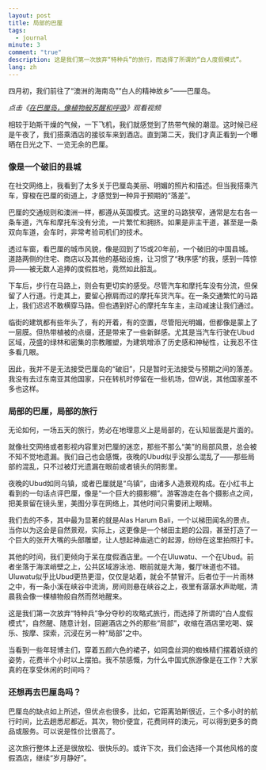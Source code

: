 ```yaml
---
layout: post
title: 局部的巴厘
tags:
  - journal
minute: 3
comment: "true"
description: 这是我们第一次放弃“特种兵”的旅行，而选择了所谓的“白人度假模式”。
lang: zh
---
```

四月初，我们前往了“澳洲的海南岛”“白人的精神故乡”——巴厘岛。

*点击《[在巴厘岛，像植物般苏醒和呼吸](https://www.bilibili.com/video/BV1YARUYqE54/)》观看视频*

相较于珀斯干燥的气候，一下飞机，我们就感觉到了热带气候的潮湿。这时候已经是午夜了，我们搭乘酒店的接驳车来到酒店。直到第二天，我们才真正看到一个曝晒在日光之下、一览无余的巴厘。

### 像是一个破旧的县城

在社交网络上，我看到了太多关于巴厘岛美丽、明媚的照片和描述。但当我搭乘汽车，穿梭在巴厘的街道上，才感觉到一种异于预期的“落差”。

巴厘的交通规则和澳洲一样，都遵从英国模式。这里的马路狭窄，通常是左右各一条车道，汽车和摩托车没有分流，一片繁忙和拥挤。如果是非主干道，甚至是一条双向车道，会车时，非常考验司机们的技术。

透过车窗，看巴厘的城市风貌，像是回到了15或20年前，一个破旧的中国县城。道路两侧的住宅、商店以及其他的基础设施，让习惯了“秩序感”的我，感到一阵惊异——被无数人追捧的度假胜地，竟然如此脏乱。

下车后，步行在马路上，则会有更切实的感受。尽管汽车和摩托车没有分流，但保留了人行道。行走其上，要留心擦肩而过的摩托车货汽车。在一条交通繁忙的马路上，我们迟迟不敢横穿马路。但也遇到好心的摩托车车主，主动减速让我们通过。

临街的建筑都有些年头了，有的开着，有的空置，尽管阳光明媚，但都像是蒙上了一层膜。但热带植被的点缀，还是带来了一些新鲜感。尤其是当汽车行驶在Ubud区域，茂盛的绿林和密集的宗教雕塑，为建筑增添了历史感和神秘性，让我忍不住多看几眼。

因此，我并不是无法接受巴厘岛的“破旧”，只是暂时无法接受与预期之间的落差。我没有去过东南亚其他国家，只在转机时停留在一些机场，但W说，其他国家差不多也这样。

### 局部的巴厘，局部的旅行

无论如何，一场五天的旅行，势必在地理意义上是局部的，在认知层面是片面的。

就像社交网络或者影视内容里对巴厘的迷恋，那些不那么“美”的局部风景，总会被不知不觉地遗漏。我们自己也会感慨，夜晚的Ubud似乎没那么混乱了——那些局部的混乱，只不过被灯光遗漏在眼前或者镜头的阴影里。

夜晚的Ubud如同乌镇，或者巴厘就是“乌镇”，由诸多人造景观构成。在小红书上看到的一句话点评巴厘，像是“一个巨大的摄影棚”。游客游走在各个摄影点之间，把美景留在镜头里，美图分享在网络上，其他时间只需要闭上眼睛。

我们去的不多，其中最为显著的就是Alas Harum Bali，一个以梯田闻名的景点。当你以为这会是自然景观，实际上，这更像是一个梯田主题的公园，甚至打造了一个巨大的张开大嘴的头部雕塑，让人想起神庙逃亡的起源，纷纷在这里拍照打卡。

其他的时间，我们更倾向于呆在度假酒店里。一个在Uluwatu、一个在Ubud。前者坐落于海滨峭壁之上，公共区域游泳池、眼前就是大海，餐厅味道也不错。Uluwatu似乎比Ubud更热更湿，仅仅是站着，就会不禁冒汗。后者位于一片雨林之中，有一条小溪在峡谷中流淌，房间则悬在峡谷之上，夜里有潺潺水声助眠，清晨我会像一棵植物般自然而然地醒来。

这是我们第一次放弃“特种兵”争分夺秒的攻略式旅行，而选择了所谓的“白人度假模式”，自然醒、随意计划，回避酒店之外的那些“局部”，收缩在酒店里吃喝、娱乐、按摩、探索，沉浸在另一种“局部”之中。

当看到一些年轻博主们，穿着五颜六色的裙子，如同盘丝洞的蜘蛛精们摆着妖娆的姿势，花费半个小时以上摆拍。我不禁感慨，为什么中国式旅游像是在工作？大家真的在享受休闲的时间吗？

### 还想再去巴厘岛吗？

巴厘岛的缺点如上所述，但优点也很多，比如，它距离珀斯很近，三个多小时的航行时间，比去趟悉尼都近。其次，物价便宜，花费同样的澳元，可以得到更多的商品或服务。可以说是性价比很高了。

这次旅行整体上还是很放松、很快乐的。或许下次，我们会选择一个其他风格的度假酒店，继续“岁月静好”。